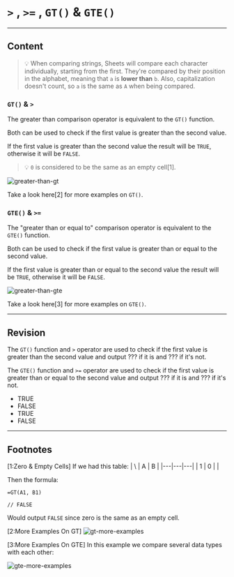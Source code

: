 ﻿---
author: Stefan-Stojanovic
type: normal
category: how-to
revisionQuestion:
  formats:
    - fill-in-the-gap
  context: standalone
---

# `>` , `>=` , `GT()` & `GTE()`


---

## Content

> 💡 When comparing strings, Sheets will compare each character individually, starting from the first. 
> They're compared by their position in the alphabet, meaning that `a` is **lower than** `b`. Also, capitalization doesn't count, so `a` is the same as `A` when being compared.

### `GT()` & `>`

The greater than comparison operator is equivalent to the `GT()` function.

Both can be used to check if the first value is greater than the second value. 

If the first value is greater than the second value the result will be `TRUE`, otherwise it will be `FALSE`.

> 💡 `0` is considered to be the same as an empty cell[1].

![greater-than-gt](https://img.enkipro.com/412663ee406653b86e6b5c2177db2907.png)

Take a look here[2] for more examples on `GT()`.

### `GTE()` & `>=`

The "greater than or equal to" comparison operator is equivalent to the `GTE()` function.

Both can be used to check if the first value is greater than or equal to the second value. 

If the first value is greater than or equal to the second value the result will be `TRUE`, otherwise it will be `FALSE`.

![greater-than-gte](https://img.enkipro.com/ed4175f75413f3b4adbda16dcfeea425.png)

Take a look here[3] for more examples on `GTE()`.


---

## Revision

The `GT()` function and `>` operator are used to check if the first value is greater than the second value and output ??? if it is and ??? if it's not.

The `GTE()` function and `>=` operator are used to check if the first value is greater than or equal to the second value and output ??? if it is and ??? if it's not.

- TRUE
- FALSE
- TRUE
- FALSE


---

## Footnotes

[1:Zero & Empty Cells]
If we had this table:
| \ | A | B |
|---|---|---|
| 1 | 0 |   |

Then the formula:

```plain-text
=GT(A1, B1)

// FALSE
```

Would output `FALSE` since zero is the same as an empty cell.

[2:More Examples On GT]
![gt-more-examples](https://img.enkipro.com/33f2d1cdfbec2d450dbcfe709418ce90.png)

[3:More Examples On GTE]
In this example we compare several data types with each other:

![gte-more-examples](https://img.enkipro.com/5a56a51e1ad90c47173140a5ee9feded.png)
